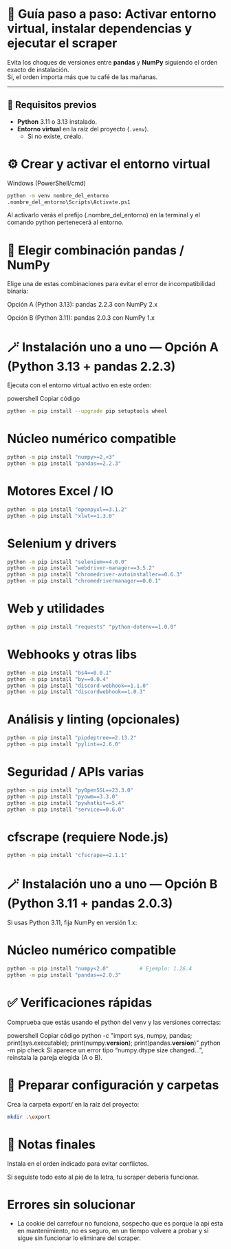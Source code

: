 # 🧠 Guía paso a paso: Activar entorno virtual, instalar dependencias y ejecutar el scraper

Evita los choques de versiones entre **pandas** y **NumPy** siguiendo el orden exacto de instalación.  
Sí, el orden importa más que tu café de las mañanas.

---

## 🔧 Requisitos previos

- **Python** 3.11 o 3.13 instalado.  
- **Entorno virtual** en la raíz del proyecto (`.venv`).  
  - Si no existe, créalo.

# ⚙️ Crear y activar el entorno virtual
Windows (PowerShell/cmd)

```bash
python -m venv nombre_del_entorno
.nombre_del_entorno\Scripts\Activate.ps1
```

Al activarlo verás el prefijo (.nombre_del_entorno) en la terminal y el comando python pertenecerá al entorno.

# 🧩 Elegir combinación pandas / NumPy
Elige una de estas combinaciones para evitar el error de incompatibilidad binaria:

Opción A (Python 3.13): pandas 2.2.3 con NumPy 2.x

Opción B (Python 3.11): pandas 2.0.3 con NumPy 1.x

# 🪄 Instalación uno a uno — Opción A (Python 3.13 + pandas 2.2.3)
Ejecuta con el entorno virtual activo en este orden:

powershell
Copiar código
```bash
python -m pip install --upgrade pip setuptools wheel
```

# Núcleo numérico compatible
```bash
python -m pip install "numpy>=2,<3"
python -m pip install "pandas==2.2.3"
```
# Motores Excel / IO
```bash
python -m pip install "openpyxl==3.1.2"
python -m pip install "xlwt==1.3.0"
```
# Selenium y drivers
```bash
python -m pip install "selenium==4.0.0"
python -m pip install "webdriver-manager==3.5.2"
python -m pip install "chromedriver-autoinstaller==0.6.3"
python -m pip install "chromedrivermanager==0.0.1"
```
# Web y utilidades
```bash
python -m pip install "requests" "python-dotenv==1.0.0"
```
# Webhooks y otras libs
```bash
python -m pip install "bs4==0.0.1"
python -m pip install "by==0.0.4"
python -m pip install "discord-webhook==1.1.0"
python -m pip install "discordwebhook==1.0.3"
```
# Análisis y linting (opcionales)
```bash
python -m pip install "pipdeptree==2.13.2"
python -m pip install "pylint==2.6.0"
```
# Seguridad / APIs varias
```bash
python -m pip install "pyOpenSSL==23.3.0"
python -m pip install "pyowm==3.3.0"
python -m pip install "pywhatkit==5.4"
python -m pip install "service==0.6.0"
```
# cfscrape (requiere Node.js)
```bash
python -m pip install "cfscrape==2.1.1"
```
# 🪄 Instalación uno a uno — Opción B (Python 3.11 + pandas 2.0.3)
Si usas Python 3.11, fija NumPy en versión 1.x:

# Núcleo numérico compatible
```bash
python -m pip install "numpy<2.0"          # Ejemplo: 1.26.4
python -m pip install "pandas==2.0.3"
```
# ✅ Verificaciones rápidas
Comprueba que estás usando el python del venv y las versiones correctas:

powershell
Copiar código
python -c "import sys, numpy, pandas; print(sys.executable); print(numpy.__version__); print(pandas.__version__)"
python -m pip check
Si aparece un error tipo “numpy.dtype size changed…”, reinstala la pareja elegida (A o B).

# 📁 Preparar configuración y carpetas
Crea la carpeta export/ en la raíz del proyecto:

```bash
mkdir .\export
```

# 🏁 Notas finales
Instala en el orden indicado para evitar conflictos.

Si seguiste todo esto al pie de la letra, tu scraper debería funcionar.

# Errores sin solucionar

- La cookie del carrefour no funciona, sospecho que es porque la api esta en mantenimiento, no es seguro,
en un tiempo volvere a probar y si sigue sin funcionar lo eliminare del scraper.